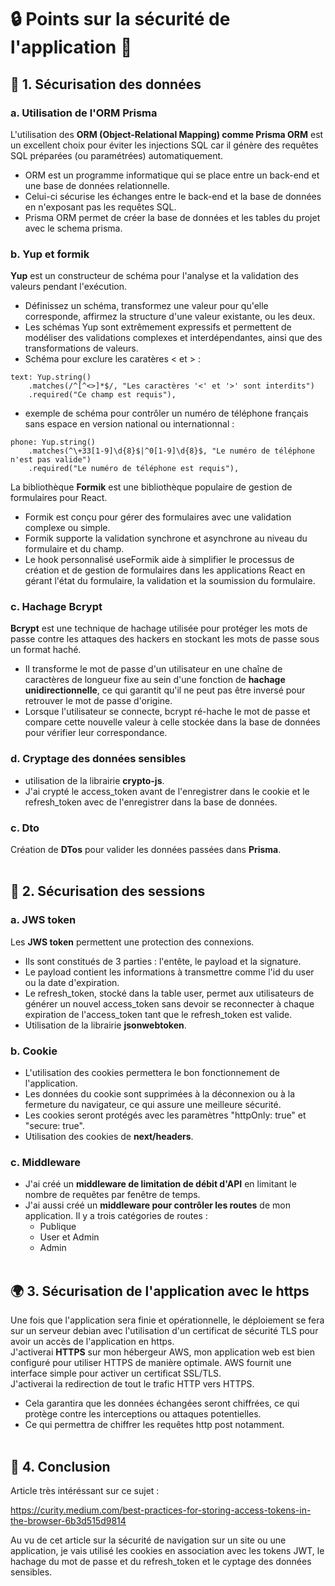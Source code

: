 # 🔒 Points sur la sécurité de l'application 🌷

## 📑 1. Sécurisation des données

### a. Utilisation de l'ORM Prisma

L'utilisation des <b>ORM (Object-Relational Mapping) comme Prisma ORM</b> est un excellent choix pour éviter les injections SQL car il génère des requêtes SQL préparées (ou paramétrées) automatiquement.

- ORM est un programme informatique qui se place entre un back-end et une base de données relationnelle.
- Celui-ci sécurise les échanges entre le back-end et la base de données en n'exposant pas les requêtes SQL.
- Prisma ORM permet de créer la base de données et les tables du projet avec le schema prisma.

### b. Yup et formik

<b>Yup</b> est un constructeur de schéma pour l'analyse et la validation des valeurs pendant l'exécution. <br />
- Définissez un schéma, transformez une valeur pour qu'elle corresponde, affirmez la structure d'une valeur existante, ou les deux.<br /> 
- Les schémas Yup sont extrêmement expressifs et permettent de modéliser des validations complexes et interdépendantes, ainsi que des transformations de valeurs.
- Schéma pour exclure les caratères < et > :<br />
``` 
text: Yup.string()
    .matches(/^[^<>]*$/, "Les caractères '<' et '>' sont interdits")
    .required("Ce champ est requis"),
``` 

- exemple de schéma pour contrôler un numéro de téléphone français sans espace en version national ou internationnal :<br />
``` 
phone: Yup.string()
    .matches(^\+33[1-9]\d{8}$|^0[1-9]\d{8}$, "Le numéro de téléphone n'est pas valide")
    .required("Le numéro de téléphone est requis"),
``` 

La bibliothèque <b>Formik</b> est une bibliothèque populaire de gestion de formulaires pour React.<br />
- Formik est  conçu pour gérer des formulaires avec une validation complexe ou simple.<br />
- Formik supporte la validation synchrone et asynchrone au niveau du formulaire et du champ.<br /> 
- Le hook personnalisé useFormik aide à simplifier le processus de création et de gestion de formulaires dans les applications React en gérant l'état du formulaire, la validation et la soumission du formulaire.<br />

### c. Hachage Bcrypt

<b>Bcrypt</b> est une technique de hachage utilisée pour protéger les mots de passe contre les attaques des hackers en stockant les mots de passe sous un format haché.<br />
- Il transforme le mot de passe d'un utilisateur en une chaîne de caractères de longueur fixe au sein d'une fonction de <b>hachage unidirectionnelle</b>, ce qui garantit qu'il ne peut pas être inversé pour retrouver le mot de passe d'origine.
- Lorsque l'utilisateur se connecte, bcrypt ré-hache le mot de passe et compare cette nouvelle valeur à celle stockée dans la base de données pour vérifier leur correspondance.<br />

### d. Cryptage des données sensibles

- utilisation de la librairie <b>crypto-js</b>.
- J'ai crypté le access_token avant de l'enregistrer dans le cookie et le refresh_token avec de l'enregistrer dans la base de données.

### c. Dto

Création de <b>DTos</b> pour valider les données passées dans <b>Prisma</b>.
<br><br>

## 👥 2. Sécurisation des sessions

### a. JWS token 

Les <b>JWS token</b> permettent une protection des connexions. <br />
- Ils sont constitués de 3 parties : l'entête, le payload et la signature. <br />
- Le payload contient les informations à transmettre comme l'id du user ou la date d'expiration.
- Le refresh_token, stocké dans la table user, permet aux utilisateurs de générer un nouvel access_token sans devoir se reconnecter à chaque expiration de l'access_token tant que le refresh_token est valide.
- Utilisation de la librairie <b>jsonwebtoken</b>.

### b. Cookie

- L'utilisation des cookies permettera le bon fonctionnement de l'application.
- Les données du cookie sont supprimées à la déconnexion ou à la fermeture du navigateur, ce qui assure une meilleure sécurité.
- Les cookies seront protégés avec les paramètres "httpOnly: true" et "secure: true".
- Utilisation des cookies de <b>next/headers</b>.

### c. Middleware

- J'ai créé un <b>middleware de limitation de débit d'API</b> en limitant le nombre de requêtes par fenêtre de temps.
- J'ai aussi créé un <b>middleware pour contrôler les routes</b> de mon application. Il y a trois catégories de routes :
  - Publique
  - User et Admin
  - Admin
<br><br>

## 🌍 3. Sécurisation de l'application avec le https

Une fois que l'application sera finie et opérationnelle, le déploiement se fera sur un serveur debian avec l'utilisation d'un certificat de sécurité TLS pour avoir un accès de l'application en https.<br>
J'activerai <b>HTTPS</b> sur mon hébergeur AWS, mon application web est bien configuré pour utiliser HTTPS de manière optimale. AWS fournit une interface simple pour activer un certificat SSL/TLS. <br>
J'activerai la redirection de tout le trafic HTTP vers HTTPS.
- Cela garantira que les données échangées seront chiffrées, ce qui protège contre les interceptions ou attaques potentielles.<br>
- Ce qui permettra de chiffrer les requêtes http post notamment.
<br><br>

## 🎯 4. Conclusion

Article très intéréssant sur ce sujet :

https://curity.medium.com/best-practices-for-storing-access-tokens-in-the-browser-6b3d515d9814

Au vu de cet article sur la sécurité de navigation sur un site ou une application, je vais utilisé les cookies en association avec les tokens JWT, le hachage du mot de passe et du refresh_token et le cyptage des données sensibles.
